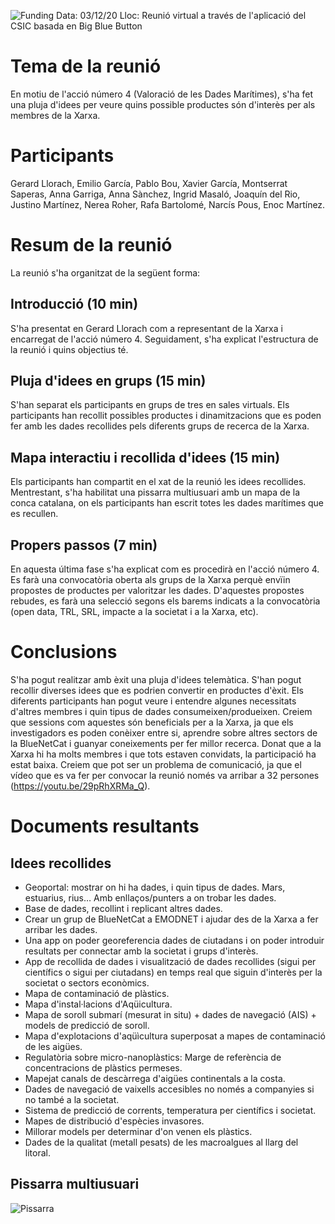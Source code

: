 ![Funding](https://github.com/BlueNetCatAccio4/BlueNetCatAccio4.github.io/blob/main/img/funding.png)
Data: 03/12/20
Lloc: Reunió virtual a través de l'aplicació del CSIC basada en Big Blue Button

# Tema de la reunió
En motiu de l'acció número 4 (Valoració de les Dades Marítimes), s'ha fet una pluja d'idees per veure quins possible productes són d'interès per als membres de la Xarxa.

# Participants
Gerard Llorach, Emilio García, Pablo Bou, Xavier García, Montserrat Saperas, Anna Garriga, Anna Sànchez, Ingrid Masaló, Joaquín del Rio, Justino Martínez, Nerea Roher, Rafa Bartolomé, Narcís Pous, Enoc Martínez.

# Resum de la reunió
La reunió s'ha organitzat de la següent forma:
## Introducció (10 min)
S'ha presentat en Gerard Llorach com a representant de la Xarxa i encarregat de l'acció número 4. Seguidament, s'ha explicat l'estructura de la reunió i quins objectius té.

## Pluja d'idees en grups (15 min)
S'han separat els participants en grups de tres en sales virtuals. Els participants han recollit possibles productes i dinamitzacions que es poden fer amb les dades recollides pels diferents grups de recerca de la Xarxa.

## Mapa interactiu i recollida d'idees (15 min)
Els participants han compartit en el xat de la reunió les idees recollides. Mentrestant, s'ha habilitat una pissarra multiusuari amb un mapa de la conca catalana, on els participants han escrit totes les dades marítimes que es recullen.

## Propers passos (7 min)
En aquesta última fase s'ha explicat com es procedirà en l'acció número 4. Es farà una convocatòria oberta als grups de la Xarxa perquè envïin propostes de productes per valoritzar les dades. D'aquestes propostes rebudes, es farà una selecció segons els barems indicats a la convocatòria (open data, TRL, SRL, impacte a la societat i a la Xarxa, etc).

# Conclusions
S'ha pogut realitzar amb èxit una pluja d'idees telemàtica. S'han pogut recollir diverses idees que es podrien convertir en productes d'èxit. Els diferents participants han pogut veure i entendre algunes necessitats d'altres membres i quin tipus de dades consumeixen/produeixen. Creiem que sessions com aquestes són beneficials per a la Xarxa, ja que els investigadors es poden conèixer entre si, aprendre sobre altres sectors de la BlueNetCat i guanyar coneixements per fer millor recerca.
Donat que a la Xarxa hi ha molts membres i que tots estaven convidats, la participació ha estat baixa. Creiem que pot ser un problema de comunicació, ja que el vídeo que es va fer per convocar la reunió només va arribar a 32 persones (https://youtu.be/29pRhXRMa_Q).

# Documents resultants
## Idees recollides
- Geoportal: mostrar on hi ha dades, i quin tipus de dades. Mars, estuarius, rius… Amb enllaços/punters a on trobar les dades.
- Base de dades, recollint i replicant altres dades.
- Crear un grup de BlueNetCat a EMODNET i ajudar des de la Xarxa a fer arribar les dades.
- Una app on poder georeferencia dades de ciutadans i on poder introduir resultats per connectar amb la societat i grups d'interès.
- App de recollida de dades i visualització de dades recollides (sigui per científics o sigui per ciutadans) en temps real que siguin d'interès per la societat o sectors econòmics.
- Mapa de contaminació de plàstics.
- Mapa d'instal·lacions d'Aqüicultura.
- Mapa de soroll submarí (mesurat in situ) + dades de navegació (AIS) + models de predicció de soroll.
- Mapa d'explotacions d'aqüìcultura superposat a mapes de contaminació de les aigües.
- Regulatòria sobre micro-nanoplàstics: Marge de referència de concentracions de plàstics permeses.
- Mapejat canals de descàrrega d'aigües continentals a la costa.
- Dades de navegació de vaixells accesibles no només a companyies si no també a la societat.
- Sistema de predicció de corrents, temperatura per científics i societat.
- Mapes de distribució d'espècies invasores.
- Millorar models per determinar d'on venen els plàstics.
- Dades de la qualitat (metall pesats) de les macroalgues al llarg del litoral.

## Pissarra multiusuari
![Pissarra](pissarra.png)
